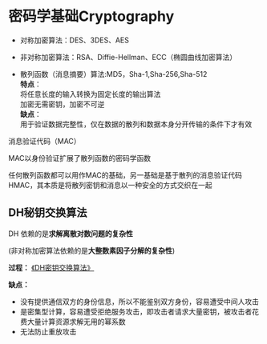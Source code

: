 # 密码学基础Cryptography

- 对称加密算法：DES、3DES、AES

- 非对称加密算法：RSA、Diffie-Hellman、ECC（椭圆曲线加密算法）

- 散列函数（消息摘要）算法:MD5，Sha-1,Sha-256,Sha-512  
    **特点**：  
    将任意长度的输入转换为固定长度的输出算法  
    加密无需密钥，加密不可逆  
    **缺点**：  
    用于验证数据完整性，仅在数据的散列和数据本身分开传输的条件下才有效


消息验证代码（MAC）

MAC以身份验证扩展了散列函数的密码学函数

任何散列函数都可以用作MAC的基础，另一基础是基于散列的消息验证代码HMAC，其本质是将散列密钥和消息以一种安全的方式交织在一起

## DH秘钥交换算法
DH 依赖的是**求解离散对数问题的复杂性**

(非对称加密算法依赖的是**大整数素因子分解的复杂性**)


**过程：**
[《DH密钥交换算法》](https://blog.csdn.net/fw0124/article/details/8462373)


**缺点：**
- 没有提供通信双方的身份信息，所以不能鉴别双方身份，容易遭受中间人攻击
- 是密集型计算，容易遭受拒绝服务攻击，即攻击者请求大量密钥，被攻击者花费大量计算资源求解无用的幂系数
- 无法防止重放攻击


